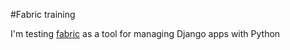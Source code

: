 #Fabric training

I'm testing [fabric](http://docs.fabfile.org/en/1.4.2/index.html) as a tool for managing Django apps with Python
